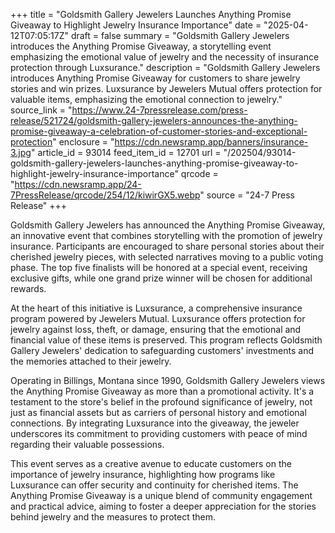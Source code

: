 +++
title = "Goldsmith Gallery Jewelers Launches Anything Promise Giveaway to Highlight Jewelry Insurance Importance"
date = "2025-04-12T07:05:17Z"
draft = false
summary = "Goldsmith Gallery Jewelers introduces the Anything Promise Giveaway, a storytelling event emphasizing the emotional value of jewelry and the necessity of insurance protection through Luxsurance."
description = "Goldsmith Gallery Jewelers introduces Anything Promise Giveaway for customers to share jewelry stories and win prizes. Luxsurance by Jewelers Mutual offers protection for valuable items, emphasizing the emotional connection to jewelry."
source_link = "https://www.24-7pressrelease.com/press-release/521724/goldsmith-gallery-jewelers-announces-the-anything-promise-giveaway-a-celebration-of-customer-stories-and-exceptional-protection"
enclosure = "https://cdn.newsramp.app/banners/insurance-3.jpg"
article_id = 93014
feed_item_id = 12701
url = "/202504/93014-goldsmith-gallery-jewelers-launches-anything-promise-giveaway-to-highlight-jewelry-insurance-importance"
qrcode = "https://cdn.newsramp.app/24-7PressRelease/qrcode/254/12/kiwirGX5.webp"
source = "24-7 Press Release"
+++

<p>Goldsmith Gallery Jewelers has announced the Anything Promise Giveaway, an innovative event that combines storytelling with the promotion of jewelry insurance. Participants are encouraged to share personal stories about their cherished jewelry pieces, with selected narratives moving to a public voting phase. The top five finalists will be honored at a special event, receiving exclusive gifts, while one grand prize winner will be chosen for additional rewards.</p><p>At the heart of this initiative is Luxsurance, a comprehensive insurance program powered by Jewelers Mutual. Luxsurance offers protection for jewelry against loss, theft, or damage, ensuring that the emotional and financial value of these items is preserved. This program reflects Goldsmith Gallery Jewelers' dedication to safeguarding customers' investments and the memories attached to their jewelry.</p><p>Operating in Billings, Montana since 1990, Goldsmith Gallery Jewelers views the Anything Promise Giveaway as more than a promotional activity. It's a testament to the store's belief in the profound significance of jewelry, not just as financial assets but as carriers of personal history and emotional connections. By integrating Luxsurance into the giveaway, the jeweler underscores its commitment to providing customers with peace of mind regarding their valuable possessions.</p><p>This event serves as a creative avenue to educate customers on the importance of jewelry insurance, highlighting how programs like Luxsurance can offer security and continuity for cherished items. The Anything Promise Giveaway is a unique blend of community engagement and practical advice, aiming to foster a deeper appreciation for the stories behind jewelry and the measures to protect them.</p>